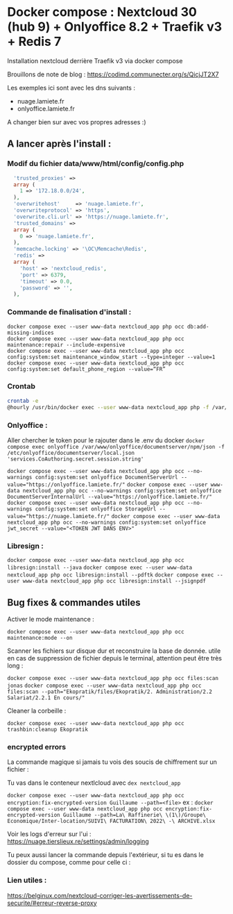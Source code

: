 # Docker compose : Nextcloud 30 (hub 9) + Onlyoffice 8.2 + Traefik v3 + Redis 7

Installation nextcloud derrière Traefik v3 via docker compose

Brouillons de note de blog : https://codimd.communecter.org/s/QicjJT2X7

Les exemples ici sont avec les dns suivants :
- nuage.lamiete.fr
- onlyoffice.lamiete.fr

A changer bien sur avec vos propres adresses :)


## A lancer après l'install :

### Modif du fichier data/www/html/config/config.php

```php
  'trusted_proxies' =>                                          
  array (                  
    1 => '172.18.0.0/24',                                       
  ),                                                            
  'overwritehost'     => 'nuage.lamiete.fr',
  'overwriteprotocol' => 'https',
  'overwrite.cli.url' => 'https://nuage.lamiete.fr',
  'trusted_domains' => 
  array (
    0 => 'nuage.lamiete.fr',
  ),
  'memcache.locking' => '\OC\Memcache\Redis',
  'redis' => 
  array (
    'host' => 'nextcloud_redis', 
    'port' => 6379,
    'timeout' => 0.0,
    'password' => '',
  ),


```

### Commande de finalisation d'install :
```
docker compose exec --user www-data nextcloud_app php occ db:add-missing-indices
docker compose exec --user www-data nextcloud_app php occ maintenance:repair --include-expensive
docker compose exec --user www-data nextcloud_app php occ config:system:set maintenance_window_start --type=integer --value=1
docker compose exec --user www-data nextcloud_app php occ config:system:set default_phone_region --value=“FR”
```

### Crontab 

```bash
crontab -e
@hourly /usr/bin/docker exec --user www-data nextcloud_app php -f /var/www/html/cron.php
```

### Onlyoffice :

Aller chercher le token pour le rajouter dans le .env du docker
`docker compose exec onlyoffice /var/www/onlyoffice/documentserver/npm/json -f /etc/onlyoffice/documentserver/local.json 'services.CoAuthoring.secret.session.string'`

<!-- allow to set onlyoffice as local container (a checker si tjrs necessaire dans v30?)
`docker compose exec --user www-data nextcloud_app php occ --no-warnings config:system:set allow_local_remote_servers --value=true`
 -->

`docker compose exec --user www-data nextcloud_app php occ --no-warnings config:system:set onlyoffice DocumentServerUrl --value="https://onlyoffice.lamiete.fr/"`
`docker compose exec --user www-data nextcloud_app php occ --no-warnings config:system:set onlyoffice DocumentServerInternalUrl --value="https://onlyoffice.lamiete.fr/"`
`docker compose exec --user www-data nextcloud_app php occ --no-warnings config:system:set onlyoffice StorageUrl --value="https://nuage.lamiete.fr/"`
`docker compose exec --user www-data nextcloud_app php occ --no-warnings config:system:set onlyoffice jwt_secret --value="<TOKEN JWT DANS ENV>"`

### Libresign :

`docker compose exec --user www-data nextcloud_app php occ libresign:install --java`
`docker compose exec --user www-data nextcloud_app php occ libresign:install --pdftk`
`docker compose exec --user www-data nextcloud_app php occ libresign:install --jsignpdf`


## Bug fixes & commandes utiles

Activer le mode maintenance : 

`docker compose exec --user www-data nextcloud_app php occ maintenance:mode --on`

Scanner les fichiers sur disque dur et reconstruire la base de donnée. utile en cas de suppression de fichier depuis le terminal, attention peut être très long :

`docker compose exec --user www-data nextcloud_app php occ files:scan jonas`
`docker compose exec --user www-data nextcloud_app php occ files:scan --path="Ekopratik/files/Ekopratik/2. Administration/2.2 Salariat/2.2.1 En cours/"`

Cleaner la corbeille : 

`docker compose exec --user www-data nextcloud_app php occ trashbin:cleanup Ekopratik`


### encrypted errors

La commande magique si jamais tu vois des soucis de chiffrement sur un fichier :

Tu vas dans le conteneur nextlcloud avec `dex nextcloud_app`

`docker compose exec --user www-data nextcloud_app php occ encryption:fix-encrypted-version Guillaume --path=<file>`
	ex :
`docker compose exec --user www-data nextcloud_app php occ encryption:fix-encrypted-version Guillaume --path=La\ Raffinerie\ \(1\)/Groupe\ Economique/Inter-location/SUIVI\ FACTURATION\ 2022\ -\ ARCHIVE.xlsx `

Voir les logs d'erreur sur l'ui : https://nuage.tierslieux.re/settings/admin/logging

Tu peux aussi lancer la commande depuis l'extérieur, si tu es dans le dossier du compose, comme pour celle ci :


### Lien utiles :

https://belginux.com/nextcloud-corriger-les-avertissements-de-securite/#erreur-reverse-proxy
